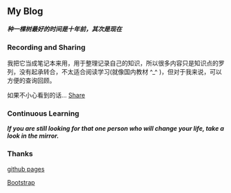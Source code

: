 ## My Blog

***种一棵树最好的时间是十年前，其次是现在***

### Recording and Sharing

我把它当成笔记本来用，用于整理记录自己的知识，所以很多内容只是知识点的罗列，没有起承转合，不太适合阅读学习(就像国内教材 ^_^ )，但对于我来说，可以方便的查询回顾。

如果不小心看到的话... [Share](http://mapan1984.github.io)

### Continuous Learning

***If you are still looking for that one person who will change your life, take a look in the mirror.***

### Thanks

[github pages](https://pages.github.com/)

[Bootstrap](http://getbootstrap.com/)
